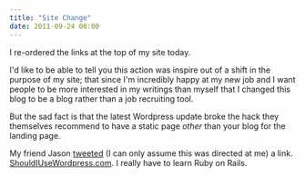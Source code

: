 ```yaml
---
title: "Site Change"
date: 2011-09-24 00:00
---
```


<import><p>I re-ordered the links at the top of my site today.</p>
<p>I'd like to be able to tell you this action was inspire out of a shift in the purpose of my site; that since I'm incredibly happy at my new job and I want people to be more interested in my writings than myself that I changed this blog to be a blog rather than a job recruiting tool.</p>
<p>But the sad fact is that the latest Wordpress update broke the hack they themselves recommend to have a static page <em>other</em> than your blog for the landing page.</p>
<p>My friend Jason <a href="http://twitter.com/#!/jasonbrennan/status/116975447526473728" target="_blank">tweeted</a> (I can only assume this was directed at me) a link. <a href="http://shouldiusewordpress.com/" target="_blank">ShouldIUseWordpress.com</a>. I really have to learn Ruby on Rails.</p></import>

<!-- more -->

